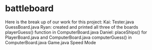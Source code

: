# battleboard
Here is the break up of our work for this project:
Kai:
   Tester.java
   GuessBoard.java
Ryan: 
   created and printed all three of the boards
   playerGuess() function in ComputerBoard.java
Daniel: 
   placeShips() for PlayerBoard.java and ComputerBoard.java
   computerGuess() in ComputerBoard.java
   Game.java
   Speed Mode
